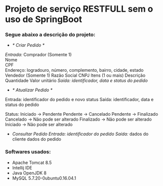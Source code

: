 # Projeto de serviço RESTFULL sem o uso de SpringBoot

### Segue abaixo a descrição do projeto:

* _* Criar Pedido *_

_Entrada:_ 
Comprador (Somente 1)<br/>
Nome<br/>
CPF<br/>
Endereço: logradouro, número, complemento, bairro, cidade, estado 
Vendedor (Somente 1)
Razão Social 
CNPJ
Itens (1 ou mais)
Descrição
Quantidade
Valor unitário
_Saída: identificador, data e status do pedido_

* _* Atualizar Pedido *_
 
 Entrada: identificador do pedido e novo status
 Saída: identificador, data e status do pedido

Status: Iniciado -> Pendente
Pendente -> Cancelado
Pendente -> Finalizado
Cancelado -> Não pode ser alterado
Finalizado -> Não pode ser alterado
Iniciado -> Não pode ser alterado


* _*Consultar Pedido*_
 _Entrada: identificador do pedido_
 _Saída:_
 dados do cliente
 dados do pedido

### Softwares usados:

* Apache Tomcat 8.5
* Intellij IDE
* Java OpenJDK 8
* MySQL  5.7.20-0ubuntu0.16.04.1 
